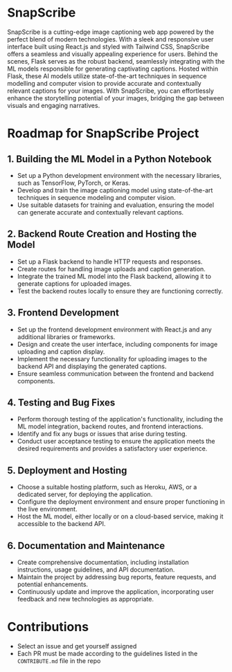 # SnapScribe
SnapScribe is a cutting-edge image captioning web app powered by the perfect blend of modern technologies. With a sleek and responsive user interface built using React.js and styled with Tailwind CSS, SnapScribe offers a seamless and visually appealing experience for users. Behind the scenes, Flask serves as the robust backend, seamlessly integrating with the ML models responsible for generating captivating captions. Hosted within Flask, these AI models utilize state-of-the-art techniques in sequence modelling and computer vision to provide accurate and contextually relevant captions for your images. With SnapScribe, you can effortlessly enhance the storytelling potential of your images, bridging the gap between visuals and engaging narratives.

# Roadmap for SnapScribe Project
## 1. Building the ML Model in a Python Notebook

- Set up a Python development environment with the necessary libraries, such as TensorFlow, PyTorch, or Keras.
- Develop and train the image captioning model using state-of-the-art techniques in sequence modeling and computer vision.
- Use suitable datasets for training and evaluation, ensuring the model can generate accurate and contextually relevant captions.

## 2. Backend Route Creation and Hosting the Model

- Set up a Flask backend to handle HTTP requests and responses.
- Create routes for handling image uploads and caption generation.
- Integrate the trained ML model into the Flask backend, allowing it to generate captions for uploaded images.
- Test the backend routes locally to ensure they are functioning correctly.

## 3. Frontend Development

- Set up the frontend development environment with React.js and any additional libraries or frameworks.
- Design and create the user interface, including components for image uploading and caption display.
- Implement the necessary functionality for uploading images to the backend API and displaying the generated captions.
- Ensure seamless communication between the frontend and backend components.

## 4. Testing and Bug Fixes

- Perform thorough testing of the application's functionality, including the ML model integration, backend routes, and frontend interactions.
- Identify and fix any bugs or issues that arise during testing.
- Conduct user acceptance testing to ensure the application meets the desired requirements and provides a satisfactory user experience.

## 5. Deployment and Hosting

- Choose a suitable hosting platform, such as Heroku, AWS, or a dedicated server, for deploying the application.
- Configure the deployment environment and ensure proper functioning in the live environment.
- Host the ML model, either locally or on a cloud-based service, making it accessible to the backend API.

## 6. Documentation and Maintenance

- Create comprehensive documentation, including installation instructions, usage guidelines, and API documentation.
- Maintain the project by addressing bug reports, feature requests, and potential enhancements.
- Continuously update and improve the application, incorporating user feedback and new technologies as appropriate.
# Contributions
- Select an issue and get yourself assigned
- Each PR must be made according to the guidelines listed in the `CONTRIBUTE.md` file in the repo
